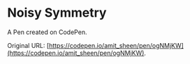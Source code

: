 # Noisy Symmetry

A Pen created on CodePen.

Original URL: [https://codepen.io/amit_sheen/pen/ogNMjKW](https://codepen.io/amit_sheen/pen/ogNMjKW).

